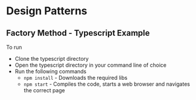 # Design Patterns
## Factory Method - Typescript Example

To run
 + Clone the typescript directory
 + Open the typescript directory in your command line of choice
 + Run the following commands
     + `npm install` - Downloads the required libs
     + `npm start` - Compiles the code, starts a web browser and navigates the correct page